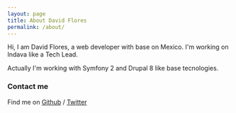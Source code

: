 ```yaml
---
layout: page
title: About David Flores
permalink: /about/
---
```


Hi, I am David Flores, a web developer with base on Mexico. I'm working on Indava like a Tech Lead.

Actually I'm working with Symfony 2 and Drupal 8 like base tecnologies.

### Contact me

Find me on [Github][github] / [Twitter][Twitter]

[github]: https://github.com/dmouse
[twitter]: https://twitter.com/dmouse
